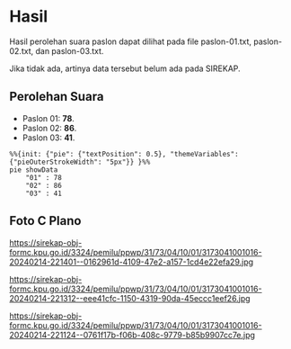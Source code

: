 # Hasil

Hasil perolehan suara paslon dapat dilihat pada file paslon-01.txt, paslon-02.txt, dan paslon-03.txt.

Jika tidak ada, artinya data tersebut belum ada pada SIREKAP.

## Perolehan Suara

 * Paslon 01: **78**.
 * Paslon 02: **86**.
 * Paslon 03: **41**.

```mermaid
%%{init: {"pie": {"textPosition": 0.5}, "themeVariables": {"pieOuterStrokeWidth": "5px"}} }%%
pie showData
    "01" : 78
    "02" : 86
    "03" : 41
```
## Foto C Plano

https://sirekap-obj-formc.kpu.go.id/3324/pemilu/ppwp/31/73/04/10/01/3173041001016-20240214-221401--0162961d-4109-47e2-a157-1cd4e22efa29.jpg

https://sirekap-obj-formc.kpu.go.id/3324/pemilu/ppwp/31/73/04/10/01/3173041001016-20240214-221312--eee41cfc-1150-4319-90da-45eccc1eef26.jpg

https://sirekap-obj-formc.kpu.go.id/3324/pemilu/ppwp/31/73/04/10/01/3173041001016-20240214-221124--0761f17b-f06b-408c-9779-b85b9907cc7e.jpg
